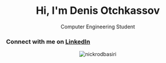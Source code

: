 <h1 align="center">Hi, I'm Denis Otchkassov</h1>
<p align="center">Computer Engineering Student</p>

<h3 align="left">Connect with me on <a href="https://www.linkedin.com/in/nickrodbasiri/" target="_blank">LinkedIn</a></h3>

<p align="center"><img src="https://komarev.com/ghpvc/?username=nickrodbasiri&label=Profile%20views&color=0e75b6&style=flat" alt="nickrodbasiri" /></p>
 
<!--
**DenisOtchkassov/DenisOtchkassov** is a ✨ _special_ ✨ repository because its `README.md` (this file) appears on your GitHub profile.

Here are some ideas to get you started:

- 🔭 I’m currently working on ...
- 🌱 I’m currently learning ...
- 👯 I’m looking to collaborate on ...
- 🤔 I’m looking for help with ...
- 💬 Ask me about ...
- 📫 How to reach me: ...
- 😄 Pronouns: ...
- ⚡ Fun fact: ...
-->
